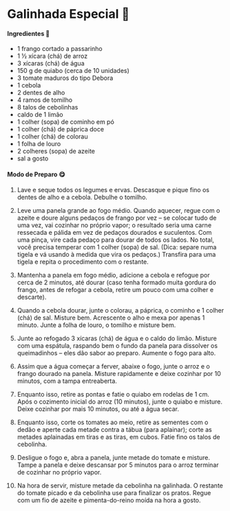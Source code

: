 # Galinhada Especial :chicken: 

#### Ingredientes :bookmark_tabs:

- 1 frango cortado a passarinho
- 1 ½ xícara (chá) de arroz
- 3 xícaras (chá) de água
- 150 g de quiabo (cerca de 10 unidades)
- 3 tomate maduros do tipo Debora
- 1 cebola
- 2 dentes de alho
- 4 ramos de tomilho
- 8 talos de cebolinhas
- caldo de 1 limão
- 1 colher (sopa) de cominho em pó
- 1 colher (chá) de páprica doce
- 1 colher (chá) de colorau
- 1 folha de louro
- 2 colheres (sopa) de azeite
- sal a gosto 

#### Modo de Preparo :yum:

1. Lave e seque todos os legumes e ervas. Descasque e pique fino os dentes de alho e a cebola. Debulhe o tomilho.

2. Leve uma panela grande ao fogo médio. Quando aquecer, regue com o azeite e doure alguns pedaços de frango por vez – se colocar tudo de uma vez, vai cozinhar no próprio vapor; o resultado seria uma carne ressecada e pálida em vez de pedaços dourados e suculentos. Com uma pinça, vire cada pedaço para dourar de todos os lados. No total, você precisa temperar com 1 colher (sopa) de sal. (Dica: separe numa tigela e vá usando à medida que vira os pedaços.) Transfira para uma tigela e repita o procedimento com o restante. 

3. Mantenha a panela em fogo médio, adicione a cebola e refogue por cerca de 2 minutos, até dourar (caso tenha formado muita gordura do frango, antes de refogar a cebola, retire um pouco com uma colher e descarte). 

4. Quando a cebola dourar, junte o colorau, a páprica, o cominho e 1 colher (chá) de sal. Misture bem. Acrescente o alho e mexa por apenas 1 minuto. Junte a folha de louro, o tomilho e misture bem. 

5. Junte ao refogado 3 xícaras (chá) de água e o caldo do limão. Misture com uma espátula, raspando bem o fundo da panela para dissolver os queimadinhos – eles dão sabor ao preparo. Aumente o fogo para alto. 

6. Assim que a água começar a ferver, abaixe o fogo, junte o arroz e o frango dourado na panela. Misture rapidamente e deixe cozinhar por 10 minutos, com a tampa entreaberta. 

7. Enquanto isso, retire as pontas e fatie o quiabo em rodelas de 1 cm. Após o cozimento inicial do arroz (10 minutos), junte o quiabo e misture. Deixe cozinhar por mais 10 minutos, ou até a água secar. 

8. Enquanto isso, corte os tomates ao meio, retire as sementes com o dedão e aperte cada metade contra a tábua (para aplainar); corte as metades aplainadas em tiras e as tiras, em cubos. Fatie fino os talos de cebolinha. 

9. Desligue o fogo e, abra a panela, junte metade do tomate e misture. Tampe a panela e deixe descansar por 5 minutos para o arroz terminar de cozinhar no próprio vapor. 

10. Na hora de servir, misture metade da cebolinha na galinhada. O restante do tomate picado e da cebolinha use para finalizar os pratos. Regue com um fio de azeite e pimenta-do-reino moída na hora a gosto.